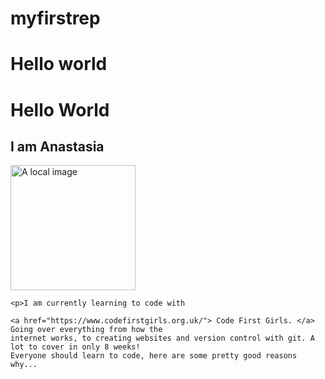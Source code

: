 # myfirstrep

<h1>Hello world</h1>
<h1>Hello World </h1>

  <h2> I am Anastasia </h2>

  <p>
  <img src="./duck.jpg" alt="A local image" width="200px">

    <p>I am currently learning to code with

    <a href="https://www.codefirstgirls.org.uk/"> Code First Girls. </a> Going over everything from how the
    internet works, to creating websites and version control with git. A lot to cover in only 8 weeks!
    Everyone should learn to code, here are some pretty good reasons why...
  </p>
